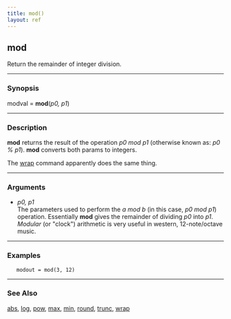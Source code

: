 ```yaml
---
title: mod()
layout: ref
---
```


## mod

Return the remainder of integer division.

-----

### Synopsis

modval = **mod**(*p0, p1*)

-----

### Description

**mod** returns the result of the operation *p0 mod p1* (otherwise known
as: *p0 % p1*). **mod** converts both params to integers.

The [wrap](wrap.html) command apparently does the same thing.

-----

### Arguments

  - *p0, p1*  
    The parameters used to perform the *a mod b* (in this case, *p0 mod
    p1*) operation. Essentially **mod** gives the remainder of dividing
    *p0* into *p1*. *Modular* (or "clock") arithmetic is very useful in
    western, 12-note/octave music.

-----

### Examples

``` 
   modout = mod(3, 12)
```

-----

### See Also

[abs](abs.html), [log](log.html), [pow](pow.html), [max](max.html),
[min](min.html), [round](round.html), [trunc](trunc.html),
[wrap](wrap.html)
